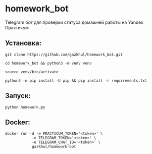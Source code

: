 # homework_bot
Telegram бот для проверки статуса домашней работы на Yandex Практикум
## Установка:
```
git clone https://github.com/gazkhul/homework_bot.git
```
```
cd homework_bot && python3 -m venv venv
```
```
source venv/bin/activate
```
```
python3 -m pip install -U pip && pip install -r requirements.txt
```
## Запуск:
```
python homework.py
```
## Docker:
```
docker run -d -e PRACTICUM_TOKEN='<token>' \
            -e TELEGRAM_TOKEN='<token>' \
            -e TELEGRAM_CHAT_ID='<token>' \
            gazkhul/homework-bot
```
